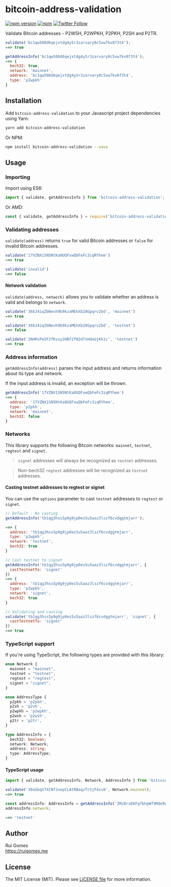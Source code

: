 # bitcoin-address-validation

[![npm version](https://badge.fury.io/js/bitcoin-address-validation.svg)](https://www.npmjs.com/package/bitcoin-address-validation)
[![npm](https://img.shields.io/npm/dt/bitcoin-address-validation.svg)](https://www.npmjs.com/package/bitcoin-address-validation)
[![Twitter Follow](https://img.shields.io/twitter/follow/8bitgomes.svg?style=social)](https://twitter.com/8bitgomes)

Validate Bitcoin addresses - P2WSH, P2WPKH, P2PKH, P2SH and P2TR.

```js
validate('bc1qw508d6qejxtdg4y5r3zarvary0c5xw7kv8f3t4');
==> true

getAddressInfo('bc1qw508d6qejxtdg4y5r3zarvary0c5xw7kv8f3t4');
==> { 
  bech32: true,
  network: 'mainnet',
  address: 'bc1qw508d6qejxtdg4y5r3zarvary0c5xw7kv8f3t4',
  type: 'p2wpkh'
}
```

## Installation
Add `bitcoin-address-validation` to your Javascript project dependencies using Yarn:
```bash
yarn add bitcoin-address-validation
```
Or NPM:
```bash
npm install bitcoin-address-validation --save
```

## Usage

### Importing
Import using ES6:

```js
import { validate, getAddressInfo } from 'bitcoin-address-validation';
```

Or AMD:

```js
const { validate, getAddressInfo } = require('bitcoin-address-validation');
```

### Validating addresses

`validate(address)` returns `true` for valid Bitcoin addresses or `false` for invalid Bitcoin addresses.

```js
validate('17VZNX1SN5NtKa8UQFxwQbFeFc3iqRYhem')
==> true

validate('invalid')
==> false
```

#### Network validation

`validate(address, network)` allows you to validate whether an address is valid and belongs to `network`.

```js
validate('36bJ4iqZbNevh9b9kzaMEkXb28Gpqrv2bd', 'mainnet')
==> true

validate('36bJ4iqZbNevh9b9kzaMEkXb28Gpqrv2bd', 'testnet')
==> false

validate('2N4RsPe5F2fKssy2HBf2fH2d7sHdaUjKk1c', 'testnet')
==> true
```

### Address information

`getAddressInfo(address)` parses the input address and returns information about its type and network.

If the input address is invalid, an exception will be thrown.

```js
getAddressInfo('17VZNX1SN5NtKa8UQFxwQbFeFc3iqRYhem')
==> {
  address: '17VZNX1SN5NtKa8UQFxwQbFeFc3iqRYhem',
  type: 'p2pkh',
  network: 'mainnet',
  bech32: false
}
```

### Networks

This library supports the following Bitcoin networks: `mainnet`, `testnet`, `regtest` and `signet`.

> `signet` addresses will always be recognized as `testnet` addresses.

> Non-bech32 `regtest` addresses will be recognized as `testnet` addresses.


#### Casting testnet addresses to regtest or signet


You can use the `options` parameter to cast `testnet` addresses to `regtest` or `signet`.

```js
// Default - No casting
getAddressInfo('tb1qg3hss5p9g9jp0es5u5aaz3lszf6cvdggtmjarr');

==> {
  address: 'tb1qg3hss5p9g9jp0es5u5aaz3lszf6cvdggtmjarr',
  type: 'p2wpkh',
  network: 'testnet',
  bech32: true
}

// Cast testnet to signet
getAddressInfo('tb1qg3hss5p9g9jp0es5u5aaz3lszf6cvdggtmjarr', {
  castTestnetTo: 'signet'
})
==> {
  address: 'tb1qg3hss5p9g9jp0es5u5aaz3lszf6cvdggtmjarr',
  type: 'p2wpkh',
  network: 'signet',
  bech32: true
}

// Validating and casting
validate('tb1qg3hss5p9g9jp0es5u5aaz3lszf6cvdggtmjarr', 'signet', {
  castTestnetTo: 'signet'
})
==> true
```


### TypeScript support

If you're using TypeScript, the following types are provided with this library:

```ts
enum Network {
  mainnet = "mainnet",
  testnet = "testnet",
  regtest = "regtest",
  signet = "signet",
}

enum AddressType {
  p2pkh = 'p2pkh',
  p2sh = 'p2sh',
  p2wpkh = 'p2wpkh',
  p2wsh = 'p2wsh',
  p2tr = 'p2tr',
}

type AddressInfo = {
  bech32: boolean;
  network: Network;
  address: string;
  type: AddressType;
}
```

#### TypeScript usage

```ts
import { validate, getAddressInfo, Network, AddressInfo } from 'bitcoin-address-validation';

validate('36nGbqV7XCNf2xepCLAtRBaqzTcSjF4sv9', Network.mainnet);
==> true

const addressInfo: AddressInfo = getAddressInfo('2Mz8rxD6FgfbhpWf9Mde9gy6w8ZKE8cnesp');
addressInfo.network;

==> 'testnet'
```

## Author

Rui Gomes  
https://ruigomes.me  

## License

The MIT License (MIT). Please see [LICENSE file](https://github.com/ruigomeseu/bitcoin-address-validation/blob/master/LICENSE.md) for more information.
